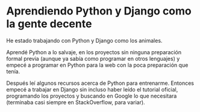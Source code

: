 # Aprendiendo Python y Django como la gente decente

He estado trabajando con Python y Django como los animales.

Aprendé Python a lo salvaje, en los proyectos sin ninguna preparación formal previa (aunque ya sabía como programar en otros
lenguajes) y empecé a programar en Python para la web con la poca preparación que tenía.

Después leí algunos recursos acerca de Python para entrenarme. Entonces empecé a trabajar en Django sin incluso haber leído el tutorial oficial, programando los proyectos y buscando en Google lo que necesitara (terminaba casi siempre en StackOverflow, para variar).